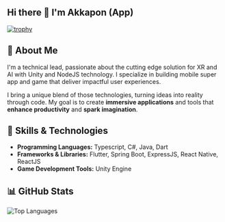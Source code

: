## Hi there 👋  I'm Akkapon (App)

[![trophy](https://github-profile-trophy.vercel.app/?username=xsodus)](https://github.com/xsodus/github-profile-trophy)

## 🚀 About Me  
I'm a technical lead, passionate about the cutting edge solution for XR and AI with Unity and NodeJS technology. I specialize in building mobile super app and game that deliver impactful user experiences.  

I bring a unique blend of those technologies, turning ideas into reality through code. My goal is to create **immersive applications** and tools that **enhance productivity** and **spark imagination**.  

## 🔧 Skills & Technologies  

- **Programming Languages:** Typescript, C#, Java, Dart
- **Frameworks & Libraries:** Flutter, Spring Boot, ExpressJS, React Native, ReactJS
- **Game Development Tools:** Unity Engine 
  
## 📊 GitHub Stats  

![Top Languages](https://github-readme-stats.vercel.app/api/top-langs/?username=xsodus&layout=compact&theme=radical)  




